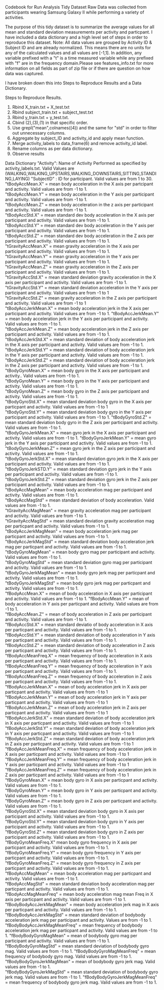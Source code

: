 Codebook for Run Analysis Tidy Dataset
Raw Data was collected from participants wearing Samsung Galaxy II while performing a variety of activities.

The purpose of this tidy dataset is to summarize the average values for all mean and standard deviation measurements per activity
and particpant. I have included a data dictionary and a high level set of steps in order to reproduce this dataset.
Note: All data values are grouped by Activity ID & Subject ID and are already normalized. This means there are no units
for any of the calculated values and all values are [-1,1]. In addition, any variable prefixed with a "t" is a time measured variable
while any prefixed with "f" are in the frequency domain.Please see features_info.txt for more information on all fields
as part of zip file or if there are question on how data was captured.

I have broken down this into Steps to Reproduce Results and a Data Dictionary.

Steps to Reproduce Results.

1) Rbind X_train.txt + X_test.txt
2) Rbind subject_train.txt + subject_test.txt
3) Rbind y_train.txt + y_test.txt.
4) Cbind (2),(3),(1) in that specific order.
5) Use grepl("mean",colnames((4)) and the same for "std" in order to filter out unnecessary columns. 
6) Aggregate by subject_ID and activity_id and apply mean function.
7) Merge activity_labels to data_frame(6) and remove activity_id label.
7) Rename columns as per data dictionary.
8) Observe results

Data Dictionary
"Activity": Name of Activity Performed as specified by activity_labels.txt. Valid Values are
 (WALKING,WALKING_UPSTAIRS,WALKING_DOWNSTAIRS,SITTING,STANDING,LAYING)
"SubjectID" : ID for participant. Valid values are from 1 to 30.                   
"tBodyAccMean.X" = mean body acceleration in the X axis per partcipant and activity. Valid values are from -1 to 1.              
"tBodyAccMean.Y" = mean body acceleration in the Y axis per participant and activity. Valid values are from -1 to 1.                
"tBodyAccMean.Z" = mean body acceleration in the z axis per participant and activity. Valid values are from -1 to 1.               
"tBodyAccStd.X" = mean standard dev body acceleration in the X axis per participant and activity. Valid values are from -1 to 1.                 
"tBodyAccStd.Y" = mean standard dev body acceleration in the Y axis per participant and activity. Valid values are from -1 to 1.                   
"tBodyAccStd.Z" = mean standard dev body acceleration in the Z axis per participant and activity. Valid values are from -1 to 1.                   
"tGravityAccMean.X" = mean gravity acceleration in the X axis per participant and activity. Valid values are from -1 to 1.               
"tGravityAccMean.Y" = mean gravity acceleration in the Y axis per participant and activity. Valid values are from -1 to 1.              
"tGravityAccMean.Z" = mean gravity acceleration in the Z axis per participant and activity. Valid values are from -1 to 1.              
"tGravityAccStd.X" =  mean standard deviation gravity acceleration in the X axis per participant and activity. Valid values are from -1 to 1.               
"tGravityAccStd.Y" =  mean standard deviation acceleration in the Y axis per participant and activity. Valid values are from -1 to 1                
"tGravityAccStd.Z" =  mean gravity acceleration in the Z axis per participant and activity. Valid values are from -1 to 1                
"tBodyAccJerkMean.X" = mean body acceleration jerk in the X axis per participant and activity. Valid values are from -1 to 1.
"tBodyAccJerkMean.Y" =  mean body acceleration jerk in the Y axis per participant and activity. Valid values are from -1 to 1.            
"tBodyAccJerkMean.Z" =  mean body acceleration jerk in the Z axis per participant and activity. Valid values are from -1 to 1.           
"tBodyAccJerkStd.X" =  mean standard deviation of body acceleration jerk in the X axis per participant and activity. Valid values are from -1 to 1.           
"tBodyAccJerkStd.Y" = mean standard deviation of body acceleration jerk in the Y axis per participant and activity. Valid values are from -1 to 1.  
"tBodyAccJerkStd.Z" = mean standard deviation of body acceleration jerk in the Z axis per participant and activity. Valid values are from -1 to 1.              
"tBodyGyroMean.X"  =  mean body gyro in the X axis per participant and activity.. Valid values are from -1 to 1.           
"tBodyGyroMean.Y" = mean body gyro in the Y axis per participant and activity. Valid values are from -1 to 1.               
"tBodyGyroMean.Z" = mean body gyro in the Z axis per participant and activity. Valid values are from -1 to 1.              
"tBodyGyroStd.X" = mean standard deviation body gyro in the X axis per particpant and activity. Valid values are from -1 to 1          
"tBodyGyroStd.Y" = mean standard deviation body gyro in the Y axis per participant and activity. Valid values are from -1 to 1.
"tBodyGyroStd.Z" = mean standard deviation body gyro in the Z axis per participant and activity. Valid values are from -1 to 1.               
"tBodyGyroJerkMean.X" = mean gyro jerk in the X axis per participant and activity. Valid values are from -1 to 1.
"tBodyGyroJerkMean.Y" = mean gyro jerk in the Y axis per participant and activity. Valid values are from -1 to 1.          
"tBodyGyroJerkMean.Z" = mean gyro jerk in the Z axis per participant and activity. Valid values are from -1 to 1.          
"tBodyGyroJerkStd.X" = mean standard deviation gyro jerk in the X axis per participant and activity. Valid values are from -1 to 1.          
"tBodyGyroJerkSTD.Y" = mean standard deviation gyro jerk in the Y axis per participant and activity. Valid values are from -1 to 1.           
"tBodyGyroJerkStd.Z" = mean standard deviation gyro jerk in the Z axis per participant and activity. Valid values are from -1 to 1.          
"tBodyAccMagMean"  = mean body acceleration mag per participant and activity. Valid values are from -1 to 1.           
"tBodyAccMagStd"  = mean standard deviation of body acceleration. Valid values are from -1 to 1.             
"tGravityAccMagMean" = mean gravity acceleration mag per participant and activity. Valid values are from -1 to 1.           
"tGravityAccMagStd" = mean standard deviation gravity acceleration mag per particpant and activity. Valid values from -1 to 1.             
"tBodyAccJerkMagMean" = mean body acceleration jerk mag per particpant and activity. Valid values are from -1 to 1.          
"tBodyAccJerkMagStd" = mean standard deviation body acceleration jerk mag per particpant and activity. Valid values are from -1 to 1.            
"tBodyGyroMagMean"  = mean body gyro mag per participant and activity. Valid values are from -1 to 1.         
"tBodyGyroMagStd"   = mean standard deviation gyro mag per participant and activity. Valid values are from -1 to 1.           
"tBodyGyroJerkMagMean" = mean body gyro jerk mag per particpant and activity. Valid values are from -1 to 1.         
"tBodyGyroJerkMagStd" = mean body gyro jerk mag per particpant and activity. Valid values are from -1 to 1.         
"fBodyAccMean.X"    = mean of body acceleration in X axis per participant and activity. Valid values are from -1 to 1.
"fBodyAccMean.Y"    = mean of body acceleration in Y axis per particpant and activity. Valid values are from -1 to 1.          
"fBodyAccMean.Z"    = mean of body acceleration in Z axis per participant and activity. Valid values are from -1 to 1.          
"fBodyAccStd.X"  = mean standard deviatio of body acceleration in X axis per particpant and activity. Valid values are from -1 to 1.               
"fBodyAccStd.Y"  = mean standard deviation  of body acceleration in Y axis per particpant and activity. Valid values are from -1 to 1.              
"fBodyAccStd.Z" =  mean standard deviation of body acceleration in Z axis per particpant and activity. Valid values are from -1 to 1.              
"fBodyAccMeanFreq.X" = mean frequency of body acceleration in X axis per particpant and activity. Valid values are from -1 to 1.           
"fBodyAccMeanFreq.Y" = mean frequency of body acceleration in Y axis per particpant and activity. Valid values are from -1 to 1.           
"fBodyAccMeanFreq.Z" = mean frequency of body acceleration in Z axis per particpant and activity. Valid values are from -1 to 1.           
"fBodyAccJerkMean.X" = mean of body acceleration jerk in X axis per particpant and activity. Valid values are from -1 to 1           
"fBodyAccJerkMean.Y"  = mean of body acceleration jerk in Y axis per particpant and activity. Valid values are from -1 to 1         
"fBodyAccJerkMean.Z" = mean of body acceleration jerk in Z axis per particpant and activity. Valid values are from -1 to 1           
"fBodyAccJerkStd.X"   = mean standard deviation of body acceleration jerk in X axis per particpant and activity. Valid values are from -1 to 1          
"fBodyAccJerkStd.Y"   = mean standard deviation of body acceleration jerk in Y axis per particpant and activity. Valid values are from -1 to 1         
"fBodyAccJerkStd.Z" = mean standard deviation of body acceleration jerk in Z axis per particpant and activity. Valid values are from -1 to 1           
"fBodyAccJerkMeanFreq.X" = mean frequency of body acceleration jerk in X axis per particpant and activity. Valid values are from -1 to 1       
"fBodyAccJerkMeanFreq.Y" = mean frequency of body acceleration jerk in Y axis per particpant and activity. Valid values are from -1 to 1              
"fBodyAccJerkMeanFreq.Z" = mean frequency of body acceleration jerk in Z axis per particpant and activity. Valid values are from -1 to 1            
"fBodyGyroMean.X" = mean body gyro in X axis per particpant and activity. Valid values are from -1 to 1.                     
"fBodyGyroMean.Y" = mean body gyro in Y axis per particpant and activity. Valid values are from -1 to 1.              
"fBodyGyroMean.Z" = mean body gyro in Z axis per particpant and activity. Valid values are from -1 to 1.            
"fBodyGyroStd.X"  = mean standard deviation body gyro in X axis per participant and activity. Valid values are from -1 to 1.            
"fBodyGyroStd.Y"  = mean standard deviation body gyro in Y axis per participant and activity. Valid values are from -1 to 1.             
"fBodyGyroStd.Z" = mean standard deviation body gyro in Z axis per participant and activity. Valid values are from -1 to 1.             
"fBodyGyroMeanFreq.X" mean body gyro frequency in X axis per particpant and activity. Valid values are from -1 to 1.          
"fBodyGyroMeanFreq.Y"  = mean body gyro frequency in Y axis per particpant and activity. Valid values are from -1 to 1.         
"fBodyGyroMeanFreq.Z" = mean body gyro frequency in Z axis per particpant and activity. Valid values are from -1 to 1.         
"fBodyAccMagMean" = mean body acceleration mag per particpant and activity. Valid values are from -1 to 1.              
"fBodyAccMagStd" = mean standard deviation body acceleration mag per particpant and activity. Valid values are from -1 to 1.             
"fBodyAccMagMeanFreq"  = mean body acceleration mag mean Freq in X axis per particpant and activity. Valid values are from -1 to 1.        
"fBodyBodyAccJerkMagMean" = mean body acceleration jerk mag in X axis per particpant and activity. Valid values are from -1 to 1.      
"fBodyBodyAccJerkMagStd" = mean standard deviation of bodybody acceleration jerk mag per participant and activity. Values are from -1 to 1.       
"fBodyBodyAccJerkMagMeanFreq" = mean frequency of bodybody acceleration jerk mag per particpant and activity. Valid values are from -1 to 1.
"fBodyBodyGyroMagMean" = mean of bodybody gyro mag per participant and activity. Valid values are from -1 to 1.      
"fBodyBodyGyroMagStd" = mean standard deviation of bodybody gyro mag. Valid values are from -1 to 1.
"fBodyBodyGyroMagMeanFreq" = mean frequency of bodybody gyro mag. Valid values are from -1 to 1.  
"fBodyBodyGyroJerkMagMean" = mean  of bodybody gyro jerk mag. Valid values are from -1 to 1.   
"fBodyBodyGyroJerkMagStd" = mean standard deviation of bodybody gyro jerk mag. Valid values are from -1 to 1.
"fBodyBodyGyroJerkMagMeanFreq" = mean frequency of bodybody gyro jerk mag. Valid values are from -1 to 1.



